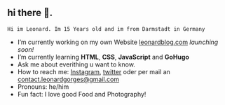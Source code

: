 ## hi there 👋.

    Hi im Leonard. Im 15 Years old and im from Darmstadt in Germany

-   I’m currently working on my own Website [leonardblog.com](https://leonardblog.com) _launching soon!_
-   I’m currently learning **HTML**, **CSS**, **JavaScript** and **GoHugo**
-   Ask me about everithing u want to know.
-   How to reach me: [Instagram](https://instagram.com/leonardxgor), [twitter](https://twitter.com/leonardxgor) oder per mail an contact.leonardgorges@gmail.com
-   Pronouns: he/him
-   Fun fact: I love good Food and Photography!

<!--
## hallo.

Ich bins Leonard, ein 15 Jahre alter typ aus Darmstadt in Südhessen. Ich habe anfang 2021 die gelegenheit ergriffen an einem HTML Kurs teilzunehmen und diese ergriffen. Dadurch habe ich ein Interesse am Programmieren entdeckt. Aktuell lerne ich noch HTML, CSS und JavaScript und will darauf auch dieses Jahr meinen Fokus
legen. Sonst programiere ich HTML, CSS, JavaScript, GoHugo und Python.

---

## über mich.

Demnächst launche ich meine erste webseite [leonardblog.com](https://leonardblog.com) sonst checkt auch gerne auf [twitter](https://twitter.com/leonardxgor) oder [Instagram](https://instagram.com/leonardxgor) aus :) Auf DM antworte ich eigendlich immer oder auch per Mail an contact.leonardgorges@gmail.com. Langfristig plane ich Webseitern (erstal für lokale Unternehmen) zu machen und eventuell auch für andere. Das ist für mich akutell aber noch _Zukunftsmusik_. In meiner Freizeit Fotografiere ich  

Liebe Grüße!!!
-->
